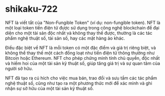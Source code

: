 # shikaku-722
NFT là viết tắt của "Non-Fungible Token" (ví dụ: non-fungible token).
NFT là một loại token tiền điện tử được sử dụng trong công nghệ blockchain để đại diện cho một tài sản độc nhất và không thay thế được, 
thường là các tác phẩm nghệ thuật số, tài sản số, hay các mặt hàng ảo khác. 

Điều đặc biệt về NFT là mỗi token có một đặc điểm và giá trị riêng biệt, và không thể thay thế một cách đồng loạt như tiền điện tử thông thường như Bitcoin hoặc Ethereum. 
NFT cho phép chứng minh tính chủ quyền, độc nhất và hiếm hoi của một tài sản kỹ thuật số, giúp tăng giá trị và sự quan tâm của người sở hữu. 

NFT đã tạo ra cú hích cho việc mua bán, trao đổi và sưu tầm các tác phẩm nghệ thuật số, cũng như tạo ra một phương thức mới để xác minh và ghi nhận sự sở hữu của một tài sản kỹ thuật số.


